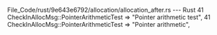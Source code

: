 File_Code/rust/9e643e6792/allocation/allocation_after.rs --- Rust
41             CheckInAllocMsg::PointerArithmeticTest => "Pointer arithmetic test",                                                                          41             CheckInAllocMsg::PointerArithmeticTest => "Pointer arithmetic",

